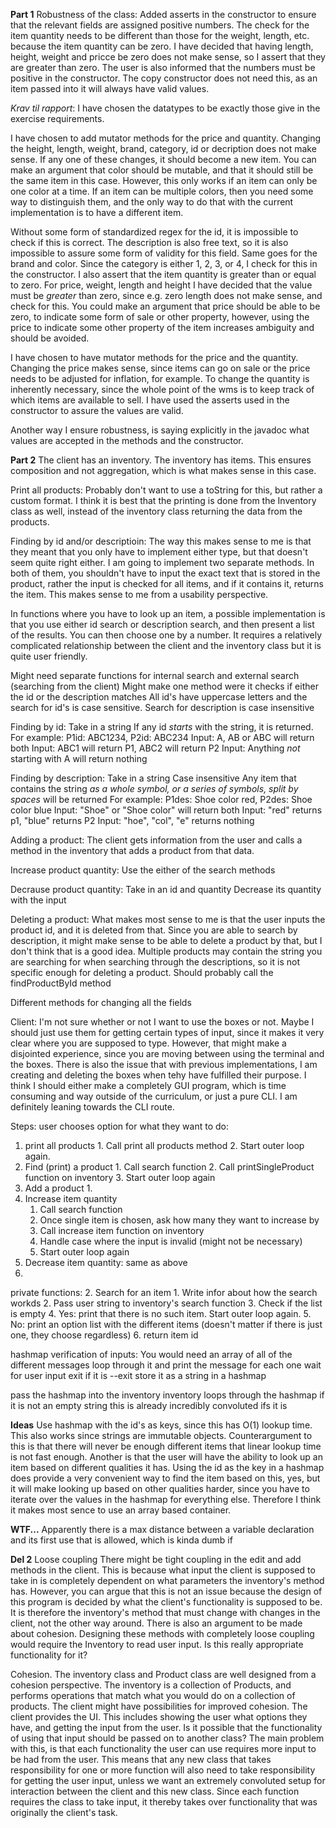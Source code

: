 **Part 1**
Robustness of the class:
Added asserts in the constructor to ensure
that the relevant fields are assigned positive numbers.
The check for the item quantity needs to be
different than those for the weight, length, etc. because the item quantity can
be zero. I have decided that having length,
height, weight and pricce be zero does not
make sense, so I assert that they are greater than zero.
The user is also informed that the numbers
must be positive in the constructor.
The copy constructor does not need this,
as an item passed into it will always have
valid values.

_Krav til rapport_:
I have chosen the datatypes to be exactly those give in the 
exercise requirements.

I have chosen to add mutator methods for the price and quantity.
Changing the height, length, weight, brand, category, id or decription
does not make sense. If any one of these changes, it should become a new item.
You can make an argument that color should be mutable, and that it should still
be the same item in this case. However, this only works if an item can only be one
color at a time. If an item can be multiple colors, then you need some way to
distinguish them, and the only way to do that with the current implementation
is to have a different item.

Without some form of standardized regex for the id, it is impossible to check
if this is correct.
The description is also free text, so
it is also impossible to assure some form of validity for this field. 
Same goes for the brand and color. 
Since the category is either 1, 2, 3, or 4, I check for this in
the constructor. I also assert that the item quantity is greater than or equal 
to zero. For price, weight, length and height I have decided that the value must 
be *greater* than zero, since e.g. zero length does not make sense, and check for this. You could make an argument that price should be able to be zero, to indicate some form of sale or other property, however, using the price to indicate some other property of the item increases ambiguity and should be avoided.

I have chosen to have mutator methods for the price and the quantity. Changing
the price makes sense, since items can go on sale or the price needs to be 
adjusted for inflation, for example. To change the quantity is inherently necessary, 
since the whole point of the wms is to keep track of which items are available to sell.
I have used the asserts used in the constructor to assure the values are valid.

Another way I ensure robustness, is saying explicitly in the javadoc what values are
accepted in the methods and the constructor.

**Part 2**
The client has an inventory. The inventory has items.
This ensures composition and not aggregation, which
is what makes sense in this case.

Print all products:
Probably don't want to use a toString for this,
but rather a custom format. I think it is best that
the printing is done from the Inventory class as well,
instead of the inventory class returning the data from
the products.

Finding by id and/or descriptioin:
The way this makes sense to me is that they meant
that you only have to implement either type, but that
doesn't seem quite right either. I am going to implement
two separate methods.
In both of them, you shouldn't have to input the exact
text that is stored in the product, rather the input is
checked for all items, and if it contains it, returns the item.
This makes sense to me from a usability perspective.

In functions where you have to look up an item, a possible 
implementation is that you use either id search or description
search, and then present a list of the results. You can then
choose one by a number. It requires a relatively complicated
relationship between the client and the inventory class but
it is quite user friendly.

Might need separate functions for internal search and
external search (searching from the client)
Might make one method were it checks if either
the id or the description matches
All id's have uppercase letters and the search
for id's is case sensitive.
Search for description is case insensitive

Finding by id:
Take in a string
If any id *starts* with the string, it is returned.
For example: P1id: ABC1234, P2id: ABC234
Input: A, AB or ABC will return both
Input: ABC1 will return P1, ABC2 will return P2
Input: Anything *not* starting with A will return nothing

Finding by description:
Take in a string
Case insensitive
Any item that contains the string *as a whole symbol,*
*or a series of symbols, split by spaces*  will be returned
For example: P1des: Shoe color red, P2des: Shoe color blue
Input: "Shoe" or "Shoe color" will return both
Input: "red" returns p1, "blue" returns P2
Input: "hoe", "col", "e" returns nothing


Adding a product:
The client gets information from the user and calls
a method in the inventory that adds a product from that
data.

Increase product quantity:
Use the either of the search methods

Decrause product quantity:
Take in an id and quantity
Decrease its quantity with the input

Deleting a product:
What makes most sense to me is that the user inputs the product
id, and it is deleted from that. Since you are able to search
by description, it might make sense to be able to delete a 
product by that, but I don't think that is a good idea.
Multiple products may contain the string you are searching
for when searching through the descriptions, so it is not
specific enough for deleting a product.
Should probably call the findProductById method

Different methods for changing all the fields

Client:
I'm not sure whether or not I want to use the boxes or not.
Maybe I should just use them for getting certain types of input,
since it makes it very clear where you are supposed to type.
However, that might make a disjointed experience, since you are
moving between using the terminal and the boxes. There is also
the issue that with previous implementations, I am creating and
deleting the boxes when tehy have fulfilled their purpose. I
think I should either make a completely GUI program, which is 
time consuming and way outside of the curriculum, or just a pure
CLI. I am definitely leaning towards the CLI route.

Steps:
user chooses option for what they want to do:
  1. print all products
    1. Call print all products method
    2. Start outer loop again.
  2. Find (print) a product
    1. Call search function
    2. Call printSingleProduct function on inventory
    3. Start outer loop again
  3. Add a product
     1. 
  4. Increase item quantity
     1. Call search function
     2. Once single item is chosen, ask how many they want to increase by
     3. Call increase item function on inventory
     4. Handle case where the input is invalid (might not be necessary)
     5. Start outer loop again
  5. Decrease item quantity: same as above
  6. 

private functions:
2. Search for an item
     1. Write infor about how the search workds
     2. Pass user string to inventory's search function
     3. Check if the list is empty
     4. Yes: print that there is no such item. Start outer loop again.
     5. No: print an option list with the different items (doesn't matter if there is just one, they choose regardless)
     6. return item id
   
hashmap verification of inputs:
You would need an array of all of the different messages
loop through it and print the message for each one
wait for user input
exit if it is --exit 
store it as a string in a hashmap

pass the hashmap into the inventory
inventory loops through the hashmap
if it is not an empty string
this is already incredibly convoluted
ifs it is
   
**Ideas**
Use hashmap with the id's as keys, since this has O(1) lookup time.
This also works since strings are immutable objects.
Counterargument to this is that there will never be enough different items
that linear lookup time is not fast enough.
Another is that the user will have the ability to look up an item based
on different qualities it has. Using the id as the key in a hashmap does
provide a very convenient way to find the item based on this, yes, but
it will make looking up based on other qualities harder, since you have
to iterate over the values in the hashmap for everything else. Therefore
I think it makes most sence to use an array based container.

**WTF...**
Apparently there is a max distance between a variable declaration and its first
use that is allowed, which is kinda dumb if 

**Del 2**
Loose coupling
There might be tight coupling in the edit and add methods in the client.
This is because what input the client is supposed to take in is completely dependent on what parameters the inventory's method has.
However, you can argue that this is not an issue because the design of this program is decided by what the client's functionality is supposed to be.
It is therefore the inventory's method that must change with changes in the client, not the other way around.
There is also an argument to be made about cohesion.
Designing these methods with completely loose coupling would require the Inventory to read user input.
Is this really appropriate functionality for it? 

Cohesion.
The inventory class and Product class are well designed from a cohesion perspective.
The inventory is a collection of Products, and performs operations that match what you would do on a collection of products.
The client might have possibilities for improved cohesion.
The client provides the UI.
This includes showing the user what options they have, and getting the input from the user.
Is it possible that the functionality of using that input should be passed on to another class?
The main problem with this, is that each functionality the user can use requires more input to be had from the user.
This means that any new class that takes responsibility for one or more function will also need to take responsibility for getting the user input, unless we want an extremely convoluted setup for interaction between the client and this new class.
Since each function requires the class to take input, it thereby takes over functionality that was originally the client's task.

